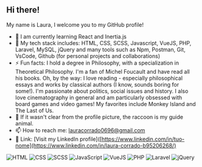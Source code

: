 ## Hi there!
My name is Laura, I welcome you to my GitHub profile!

- 🌱 I am currently learning React and Inertia.js
- 🧠 My tech stack includes: HTML, CSS, SCSS, Javascript, VueJS, PHP, Laravel, MySQL, jQuery and many tools such as Npm, Postman, Git, VsCode, Github (for personal projects and collaborations)
- ⚡ Fun facts: I hold a degree in Philosophy, with a specialization in Theoretical Philosophy. I'm a fan of Michel Foucault and have read all his books. Oh, by the way: I love reading - especially philosophical essays and works by classical authors (I know, sounds boring for some!). I'm passionate about politics, social issues and history. I also love cinematography in general and am particularly obsessed with board games and video games! My favorites include Monkey Island and The Last of Us.
- 🦝 If it wasn't clear from the profile picture, the raccoon is my guide animal.
- 📫 How to reach me: [lauracorrado0696@gmail.com](mailto:lauracorrado0696@gmail.com)
- 🔗 Link: [Visit my LinkedIn profile]([https://www.linkedin.com/in/tuo-nome](https://www.linkedin.com/in/laura-corrado-b95206268/)
  
![HTML](https://img.shields.io/badge/HTML-%20-orange)
![CSS](https://img.shields.io/badge/CSS-%20-blue)
![SCSS](https://img.shields.io/badge/SCSS-%20-pink)
![JavaScript](https://img.shields.io/badge/JavaScript-%20-yellow)
![VueJS](https://img.shields.io/badge/VueJS-%20-green)
![PHP](https://img.shields.io/badge/PHP-%20-purple)
![Laravel](https://img.shields.io/badge/Laravel-%20-red)
![jQuery](https://img.shields.io/badge/jQuery-%20-blue)
